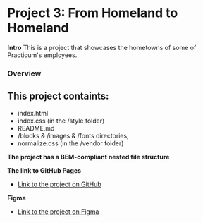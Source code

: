 # Project 3: From Homeland to Homeland
 **Intro**
This is a project that showcases the hometowns of some of Practicum's employees.
### Overview 
## This project containts:
* index.html 
* index.css (in the /style folder)
* README.md
* /blocks & /images & /fonts directories,
* normalize.css (in the /vendor folder)

**The project has a BEM-compliant nested file structure**

**The link to GitHub Pages**
* [Link to the project on GitHub](https://github.com/Valerie-Volfman/web_project_3.git)

**Figma**  
* [Link to the project on Figma](https://www.figma.com/file/1zCYcflj6BJx5VqOvXU9nb/Sprint-3-From-Homeland-to-Homeland-desktop-mobile?node-id=0%3A1)